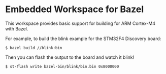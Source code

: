 Embedded Workspace for Bazel
============================

This workspace provides basic support for building for ARM Cortex-M4
with Bazel.

For example, to build the blink example for the STM32F4 Discovery board:

    $ bazel build //blink:bin

Then you can flash the output to the board and watch it blink!

    $ st-flash write bazel-bin/blink/bin.bin 0x8000000
